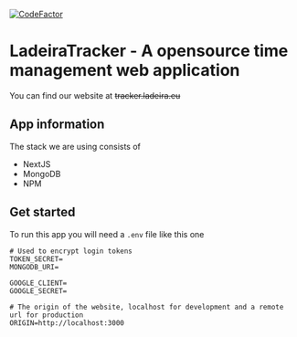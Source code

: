 [![CodeFactor](https://www.codefactor.io/repository/github/dladeira/ladeira-tracker/badge)](https://www.codefactor.io/repository/github/dladeira/ladeira-tracker)
# LadeiraTracker - A opensource time management web application

You can find our website at ~~tracker.ladeira.eu~~

## App information
The stack we are using consists of
- NextJS
- MongoDB
- NPM

## Get started
To run this app you will need a `.env` file like this one
```
# Used to encrypt login tokens
TOKEN_SECRET=
MONGODB_URI=

GOOGLE_CLIENT=
GOOGLE_SECRET=

# The origin of the website, localhost for development and a remote url for production
ORIGIN=http://localhost:3000
```
